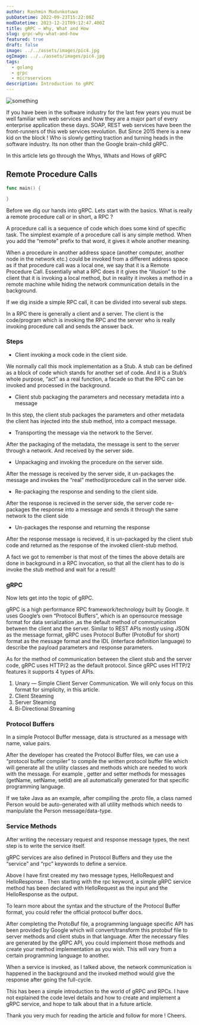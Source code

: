 ```yaml
---
author: Rashmin Mudunkotuwa
pubDatetime: 2022-09-23T15:22:00Z
modDatetime: 2023-12-21T09:12:47.400Z
title: gRPC — Why, What and How
slug: grpc-why-what-and-how
featured: true
draft: false
image: ../../assets/images/pic4.jpg
ogImage: ../../assets/images/pic4.jpg
tags:
  - golang
  - grpc
  - microservices
description: Introduction to gRPC
---
```


![something](@assets/images/pic4.jpg)

If you have been in the software industry for the last few years you must be well familiar with web services and how they are a major part of every enterprise application these days. SOAP, REST web services have been the front-runners of this web services revolution. But Since 2015 there is a new kid on the block ! Who is slowly getting traction and turning heads in the software industry. Its non other than the Google brain-child gRPC.

In this article lets go through the Whys, Whats and Hows of gRPC

## Remote Procedure Calls

```go
func main() {

}
```

Before we dig our hands into gRPC. Lets start with the basics. What is really a remote procedure call or in short, a RPC ?

A procedure call is a sequence of code which does some kind of specific task. The simplest example of a procedure call is any simple method. When you add the “remote” prefix to that word, it gives it whole another meaning.

When a procedure in another address space (another computer, another node in the network etc.) could be invoked from a different address space as if that procedure call was a local one, we say that it is a Remote Procedure Call. Essentially what a RPC does it it gives the “illusion” to the client that it is invoking a local method, but in reality it invokes a method in a remote machine while hiding the network communication details in the background.

If we dig inside a simple RPC call, it can be divided into several sub steps.

In a RPC there is generally a client and a server. The client is the code/program which is invoking the RPC and the server who is really invoking procedure call and sends the answer back.

### Steps

- Client invoking a mock code in the client side.

We normally call this mock implementation as a Stub. A stub can be defined as a block of code which stands for another set of code. And it is a Stub’s whole purpose, “act” as a real function, a facade so that the RPC can be invoked and processed in the background.

- Client stub packaging the parameters and necessary metadata into a message

In this step, the client stub packages the parameters and other metadata the client has injected into the stub method, into a compact message.

- Transporting the message via the network to the Server.

After the packaging of the metadata, the message is sent to the server through a network. And received by the server side.

- Unpackaging and invoking the procedure on the server side.

After the message is received by the server side, it un-packages the message and invokes the “real” method/procedure call in the server side.

- Re-packaging the response and sending to the client side.

After the response is recieved in the server side, the server code re-packages the response into a message and sends it through the same network to the client side

- Un-packages the response and returning the response

After the response message is recieved, it is un-packaged by the client stub code and returned as the response of the invoked client-stub method.

A fact we got to remember is that most of the times the above details are done in background in a RPC invocation, so that all the client has to do is invoke the stub method and wait for a result!

### gRPC

Now lets get into the topic of gRPC.

gRPC is a high performance RPC framework/technology built by Google. It uses Google’s own “Protocol Buffers”, which is an opensource message format for data serialization ,as the default method of communication between the client and the server. Similar to REST APIs mostly using JSON as the message format, gRPC uses Protocol Buffer (ProtoBuf for short) format as the message format and the IDL (interface definition language) to describe the payload parameters and response parameters.

As for the method of communication between the client stub and the server code, gRPC uses HTTP/2 as the default protocol. Since gRPC uses HTTP/2 features it supports 4 types of APIs.

1. Unary — Simple Client Server Communication. We will only focus on this format for simplicity, in this article.
2. Client Steaming
3. Server Steaming
4. Bi-Directional Streaming

### Protocol Buffers

In a simple Protocol Buffer message, data is structured as a message with name, value pairs.

After the developer has created the Protocol Buffer files, we can use a “protocol buffer compiler” to compile the written protocol buffer file which will generate all the utility classes and methods which are needed to work with the message. For example , getter and setter methods for messages (getName, setName, setId) are all automatically generated for that specific programming language.

If we take Java as an example, after compiling the .proto file, a class named Person would be auto-generated with all utility methods which needs to manipulate the Person message/data-type.

### Service Methods

After writing the necessary request and response message types, the next step is to write the service itself.

gRPC services are also defined in Protocol Buffers and they use the “service” and “rpc” keywords to define a service.

Above I have first created my two message types, HelloRequest and HelloResponse . Then starting with the rpc keyword, a simple gRPC service method has been declared with HelloRequest as the input and the HelloResponse as the output.

To learn more about the syntax and the structure of the Protocol Buffer format, you could refer the official protocol buffer docs.

After completing the ProtoBuf file, a programming language specific API has been provided by Google which will convert/transform this protobuf file to server methods and client stubs in that language. After the necessary files are generated by the gRPC API, you could implement those methods and create your method implementation as you wish. This will vary from a certain programming language to another.

When a service is invoked, as I talked above, the network communication is happened in the background and the invoked method would give the response after going the full-cycle.

This has been a simple introduction to the world of gRPC and RPCs. I have not explained the code level details and how to create and implement a gRPC service, and hope to talk about that in a future article.

Thank you very much for reading the article and follow for more ! Cheers.

